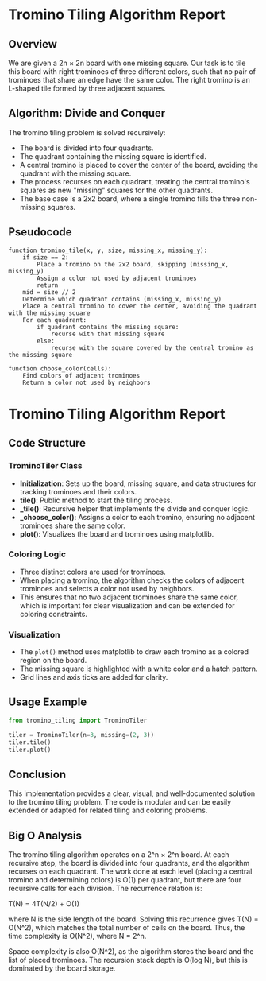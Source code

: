 # Tromino Tiling Algorithm Report

## Overview
We are given a 2n × 2n board with one missing square. Our task is to tile this board with right trominoes of three different colors, such that no pair of trominoes that share an edge have the same color. The right tromino is an L-shaped tile formed by three adjacent squares.

## Algorithm: Divide and Conquer
The tromino tiling problem is solved recursively:
- The board is divided into four quadrants.
- The quadrant containing the missing square is identified.
- A central tromino is placed to cover the center of the board, avoiding the quadrant with the missing square.
- The process recurses on each quadrant, treating the central tromino's squares as new "missing" squares for the other quadrants.
- The base case is a 2x2 board, where a single tromino fills the three non-missing squares.

## Pseudocode
```pseudo
function tromino_tile(x, y, size, missing_x, missing_y):
    if size == 2:
        Place a tromino on the 2x2 board, skipping (missing_x, missing_y)
        Assign a color not used by adjacent trominoes
        return
    mid = size // 2
    Determine which quadrant contains (missing_x, missing_y)
    Place a central tromino to cover the center, avoiding the quadrant with the missing square
    For each quadrant:
        if quadrant contains the missing square:
            recurse with that missing square
        else:
            recurse with the square covered by the central tromino as the missing square

function choose_color(cells):
    Find colors of adjacent trominoes
    Return a color not used by neighbors
```
# Tromino Tiling Algorithm Report
## Code Structure
### TrominoTiler Class
- **Initialization**: Sets up the board, missing square, and data structures for tracking trominoes and their colors.
- **tile()**: Public method to start the tiling process.
- **_tile()**: Recursive helper that implements the divide and conquer logic.
- **_choose_color()**: Assigns a color to each tromino, ensuring no adjacent trominoes share the same color.
- **plot()**: Visualizes the board and trominoes using matplotlib.

### Coloring Logic
- Three distinct colors are used for trominoes.
- When placing a tromino, the algorithm checks the colors of adjacent trominoes and selects a color not used by neighbors.
- This ensures that no two adjacent trominoes share the same color, which is important for clear visualization and can be extended for coloring constraints.

### Visualization
- The `plot()` method uses matplotlib to draw each tromino as a colored region on the board.
- The missing square is highlighted with a white color and a hatch pattern.
- Grid lines and axis ticks are added for clarity.

## Usage Example
```python
from tromino_tiling import TrominoTiler

tiler = TrominoTiler(n=3, missing=(2, 3))
tiler.tile()
tiler.plot()
```

## Conclusion
This implementation provides a clear, visual, and well-documented solution to the tromino tiling problem. The code is modular and can be easily extended or adapted for related tiling and coloring problems.

## Big O Analysis
The tromino tiling algorithm operates on a 2^n × 2^n board. At each recursive step, the board is divided into four quadrants, and the algorithm recurses on each quadrant. The work done at each level (placing a central tromino and determining colors) is O(1) per quadrant, but there are four recursive calls for each division. The recurrence relation is:

T(N) = 4T(N/2) + O(1)

where N is the side length of the board. Solving this recurrence gives T(N) = O(N^2), which matches the total number of cells on the board. Thus, the time complexity is O(N^2), where N = 2^n.

Space complexity is also O(N^2), as the algorithm stores the board and the list of placed trominoes. The recursion stack depth is O(log N), but this is dominated by the board storage.
